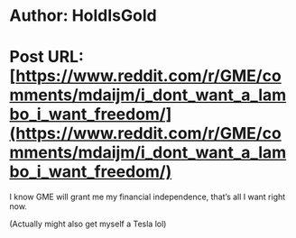 # Author: HoldIsGold
# Post URL: [https://www.reddit.com/r/GME/comments/mdaijm/i_dont_want_a_lambo_i_want_freedom/](https://www.reddit.com/r/GME/comments/mdaijm/i_dont_want_a_lambo_i_want_freedom/)


I know GME will grant me my financial independence, that’s all I want right now.

(Actually might also get myself a Tesla lol)